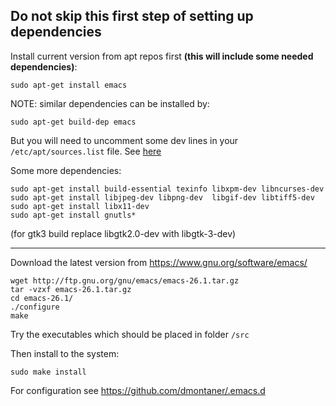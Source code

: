 
Do not skip this first step of setting up dependencies
--------------------------------------------------------------------

Install current version from apt repos first __(this will include some needed dependencies)__:

    sudo apt-get install emacs

NOTE: similar dependencies can be installed by: 

    sudo apt-get build-dep emacs

But you will need to uncomment some dev lines in your `/etc/apt/sources.list` file. 
See [here](https://askubuntu.com/questions/826890/apt-build-dep-fails-unable-to-locate-source-package-despite-deb-src-lines-pres/etc/apt/sources.list)

Some more dependencies:
    
    sudo apt-get install build-essential texinfo libxpm-dev libncurses-dev
    sudo apt-get install libjpeg-dev libpng-dev  libgif-dev libtiff5-dev
    sudo apt-get install libx11-dev
    sudo apt-get install gnutls*

(for gtk3 build replace libgtk2.0-dev with libgtk-3-dev)

--------------------------------------------------------------------

Download the latest version from https://www.gnu.org/software/emacs/

    wget http://ftp.gnu.org/gnu/emacs/emacs-26.1.tar.gz
    tar -vzxf emacs-26.1.tar.gz
    cd emacs-26.1/
    ./configure
    make
    
Try the executables which should be placed in folder `/src`
    
Then install to the system:

    sudo make install

For configuration see https://github.com/dmontaner/.emacs.d
